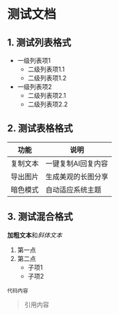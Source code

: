 # 测试文档

## 1. 测试列表格式

* 一级列表项1
  * 二级列表项1.1
  * 二级列表项1.2
* 一级列表项2
  * 二级列表项2.1
  * 二级列表项2.2

## 2. 测试表格格式

| 功能 | 说明 |
|------|------|
| 复制文本 | 一键复制AI回复内容 |
| 导出图片 | 生成美观的长图分享 |
| 暗色模式 | 自动适应系统主题 |

## 3. 测试混合格式

**加粗文本**和*斜体文本*

1. 第一点
2. 第二点
   * 子项1
   * 子项2

`代码内容`

> 引用内容 